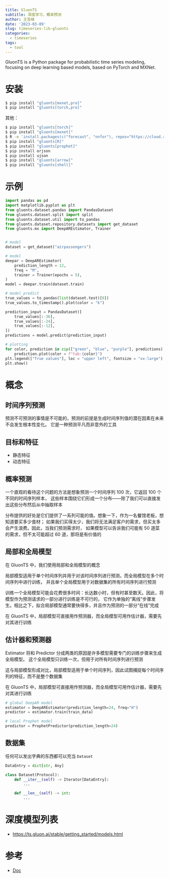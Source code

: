 ```yaml
---
title: GluonTS
subtitle: 深度学习、概率预测
author: 王哲峰
date: '2023-03-09'
slug: timeseries-lib-gluonts
categories:
  - timeseries
tags:
  - tool
---
```


GluonTS is a Python package for probabilistic time series modeling, focusing on deep learning based models, based on PyTorch and MXNet.

# 安装

```bash
$ pip install "gluonts[mxnet,pro]"
$ pip install "gluonts[torch,pro]"
```

其他：

```bash
$ pip install "gluonts[torch]"
$ pip install "gluonts[mxnet]"
$ R -e 'install.packages(c("forecast", "nnfor"), repos="https://cloud.r-project.org")'
$ pip install "gluonts[R]"
$ pip install "gluonts[prophet]"
$ pip install orjson
$ pip install ujson
$ pip install "gluonts[arrow]"
$ pip install "gluonts[shell]"
```


# 示例

```python
import pandas as pd
import matplotlib.pyplot as plt
from gluonts.dataset.pandas import PandasDataset
from gluonts.dataset.split import split
from gluonts.dataset.util import to_pandas
from gluonts.dataset.repository.datasets import get_dataset
from gluonts.mx import DeepAREstimator, Trainer


# model
dataset = get_dataset("airpassengers")

# model
deepar = DeepAREstimator(
    prediction_length = 12,
    freq = "M",
    trainer = Trainer(epochs = 5),
)
model = deepar.train(dataset.train)

# model predict
true_values = to_pandas(list(dataset.test)[0])
true_values.to_timestamp().plot(color = "k")

prediction_input = PandasDataset([
    true_values[:-36],
    true_values[:-24],
    true_values[:-12],
])
predictions = model.predict(prediction_input)

# plotting
for color, prediction in zip(["green", "blue", "purple"], predictions):
    prediction.plot(color = f"tab:{color}")
plt.legend(["True values"], loc = "upper left", fontsize = "xx-large")
plt.show()
```

# 概念

## 时间序列预测

预测不可预测的事情是不可能的，预测的前提是生成时间序列值的潜在因素在未来不会发生根本性变化。
它是一种预测平凡而非意外的工具

## 目标和特征

* 静态特征
* 动态特征

## 概率预测

一个直观的看待这个问题的方法是想象预测一个时间序列 100 次，它返回 100 个不同的时间序列样本，
这些样本围绕它们形成一个分布——除了我们可以直接发出这些分布然后从中抽取样本

分布提供的好处是它们提供了一系列可能的值。想象一下，作为一名餐馆老板，想知道要买多少食材；
如果我们买得太少，我们将无法满足客户的需求，但买太多会产生浪费。因此，当我们预测需求时，
如果模型可以告诉我们可能有 50 道菜的需求，但不太可能超过 60 道，那将是有价值的

## 局部和全局模型

在 GluonTS 中，我们使用局部和全局模型的概念

局部模型适用于单个时间序列并用于对该时间序列进行预测，而全局模型在多个时间序列中进行训练，
并且单个全局模型用于对数据集的所有时间序列进行预测

训练一个全局模型可能会花费很多时间：长达数小时，但有时甚至数天。因此，将模型作为预测请求的一部分进行训练是不可行的，
它作为单独的“离线”步骤发生。相比之下，拟合局部模型通常要快得多，并且作为预测的一部分“在线”完成

在 GluonTS 中，局部模型可直接用作预测器，而全局模型可用作估计器，需要先对其进行训练

## 估计器和预测器

Estimator 将和 Predictor 分成两类的原因是许多模型需要专门的训练步骤来生成全局模型。
这个全局模型只训练一次，但用于对所有时间序列进行预测

这与局部模型形成对比，局部模型适用于单个时间序列，因此试图捕捉每个时间序列的特征，而不是整个数据集

在 GluonTS 中，局部模型可直接用作预测器，而全局模型可用作估计器，需要先对其进行训练

```python
# global DeepAR model
estimator = DeepAREstimator(prediction_length=24, freq="H")
predictor = estimator.train(train_data)

# local Prophet model
predictor = ProphetPredictor(prediction_length=24)
```

## 数据集

任何可以发出字典的东西都可以充当 `Dataset`

```python
DataEntry = dict[str, Any]

class Dataset(Protocol):
    def __iter__(self) -> Iterator[DataEntry]:
        ...

    def __len__(self) -> int:
        ...
```

# 深度模型列表

* https://ts.gluon.ai/stable/getting_started/models.html


# 参考

* [Doc](https://ts.gluon.ai/stable/index.html)


